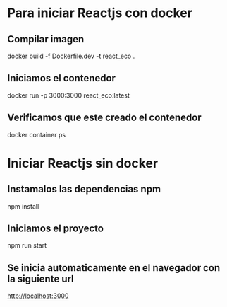 # Para iniciar Reactjs con docker

## Compilar imagen
docker build -f Dockerfile.dev -t react_eco .

## Iniciamos el contenedor
docker run -p 3000:3000 react_eco:latest

## Verificamos que este creado el contenedor
docker container ps

# Iniciar Reactjs sin docker

## Instamalos las dependencias npm
npm install

## Iniciamos el proyecto
npm run start

## Se inicia automaticamente en el navegador con la siguiente url
[http://localhost:3000](http://localhost:3000)
